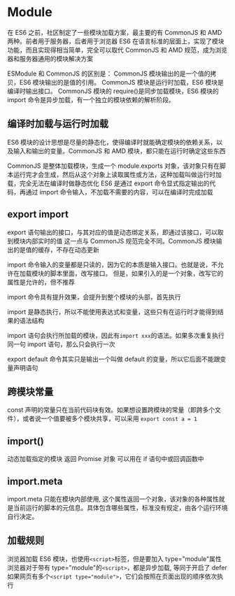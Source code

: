 # Module

在 ES6 之前，社区制定了一些模块加载方案，最主要的有 CommonJS 和 AMD 两种。前者用于服务器，后者用于浏览器
ES6 在语言标准的层面上，实现了模块功能，而且实现得相当简单，完全可以取代 CommonJS 和 AMD 规范，成为浏览器和服务器通用的模块解决方案

ESModule 和 CommonJS 的区别是：
CommonJS 模块输出的是一个值的拷贝，ES6 模块输出的是值的引用。
CommonJS 模块是运行时加载，ES6 模块是编译时输出接口。
CommonJS 模块的 require()是同步加载模块，ES6 模块的 import 命令是异步加载，有一个独立的模块依赖的解析阶段。

## 编译时加载与运行时加载

ES6 模块的设计思想是尽量的静态化，使得编译时就能确定模块的依赖关系，以及输入和输出的变量。CommonJS 和 AMD 模块，都只能在运行时确定这些东西

CommonJS 是整体加载模块，生成一个 module.exports 对象，该对象只有在脚本运行完才会生成，然后从这个对象上读取属性或方法，这种加载叫做运行时加载，完全无法在编译时做静态优化
ES6 是通过 export 命令显式指定输出的代码，再通过 import 命令输入，不加载不需要的内容，可以在编译时完成加载

## export import

export 语句输出的接口，与其对应的值是动态绑定关系，即通过该接口，可以取到模块内部实时的值
这一点与 CommonJS 规范完全不同。CommonJS 模块输出的是值的缓存，不存在动态更新

import 命令输入的变量都是只读的，因为它的本质是输入接口。也就是说，不允许在加载模块的脚本里面，改写接口。
但是，如果引入的是一个对象，改写它的属性是允许的，但不推荐

import 命令具有提升效果，会提升到整个模块的头部，首先执行

import 是静态执行，所以不能使用表达式和变量，这些只有在运行时才能得到结果的语法结构

import 语句会执行所加载的模块，因此有`import xxx`的语法。如果多次重复执行同一句 import 语句，那么只会执行一次

export default 命令其实只是输出一个叫做 default 的变量，所以它后面不能跟变量声明语句

## 跨模块常量

const 声明的常量只在当前代码块有效。如果想设置跨模块的常量（即跨多个文件），或者说一个值要被多个模块共享，可以采用 `export const a = 1`

## import()

动态加载指定的模块 返回 Promise 对象
可以用在 if 语句中或回调函数中

## import.meta

import.meta 只能在模块内部使用, 这个属性返回一个对象，该对象的各种属性就是当前运行的脚本的元信息。具体包含哪些属性，标准没有规定，由各个运行环境自行决定。

## 加载规则

浏览器加载 ES6 模块，也使用`<script>`标签，但是要加入 type="module"属性
浏览器对于带有 type="module"的`<script>`，都是异步加载, 等同于开启了 defer
如果网页有多个`<script type="module">`，它们会按照在页面出现的顺序依次执行
